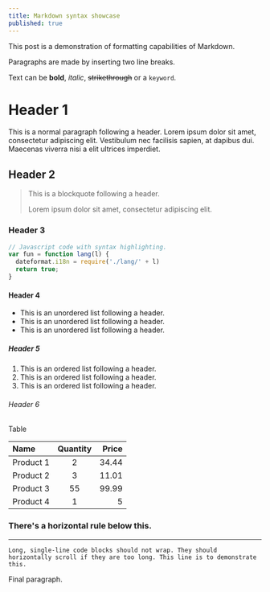 ```yaml
---
title: Markdown syntax showcase
published: true
---
```


This post is a demonstration of formatting capabilities of Markdown.

Paragraphs are made by inserting two line breaks.

Text can be **bold**, _italic_, ~~strikethrough~~ or a `keyword`.

# Header 1

This is a normal paragraph following a header. Lorem ipsum dolor sit amet, consectetur adipiscing elit. Vestibulum nec facilisis sapien, at dapibus dui. Maecenas viverra nisi a elit ultrices imperdiet.

## Header 2

> This is a blockquote following a header.
>
> Lorem ipsum dolor sit amet, consectetur adipiscing elit.

### Header 3

```js
// Javascript code with syntax highlighting.
var fun = function lang(l) {
  dateformat.i18n = require('./lang/' + l)
  return true;
}
```

#### Header 4

- This is an unordered list following a header.
- This is an unordered list following a header.
- This is an unordered list following a header.

##### Header 5

1. This is an ordered list following a header.
1. This is an ordered list following a header.
1. This is an ordered list following a header.

###### Header 6

Table

| Name      | Quantity | Price |
|:----------|:--------:|------:|
| Product 1 | 2        | 34.44 |
| Product 2 | 3        | 11.01 |
| Product 3 | 55       | 99.99 |
| Product 4 | 1        | 5     |

### There's a horizontal rule below this.

* * *

```
Long, single-line code blocks should not wrap. They should horizontally scroll if they are too long. This line is to demonstrate this.
```

Final paragraph.

